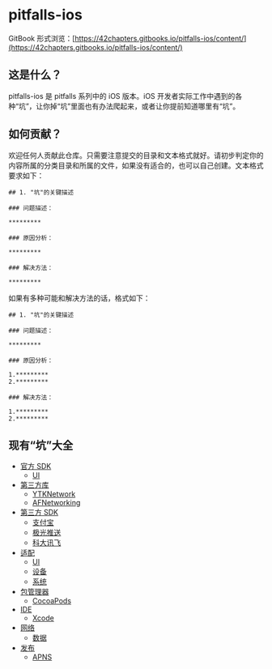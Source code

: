 # pitfalls-ios

GitBook 形式浏览：[https://42chapters.gitbooks.io/pitfalls-ios/content/](https://42chapters.gitbooks.io/pitfalls-ios/content/)

## 这是什么？

pitfalls-ios 是 pitfalls 系列中的 iOS 版本。iOS 开发者实际工作中遇到的各种“坑”，让你掉“坑”里面也有办法爬起来，或者让你提前知道哪里有“坑”。

## 如何贡献？

欢迎任何人贡献此仓库。只需要注意提交的目录和文本格式就好。请初步判定你的内容所属的分类目录和所属的文件，如果没有适合的，也可以自己创建。文本格式要求如下：

```
## 1. "坑"的关键描述

### 问题描述：

*********

### 原因分析：

*********

### 解决方法：

*********

```

如果有多种可能和解决方法的话，格式如下：

```
## 1. "坑"的关键描述

### 问题描述：

*********

### 原因分析：

1.*********
2.*********

### 解决方法：

1.*********
2.*********

```

## 现有“坑”大全

* [官方 SDK]()
   * [UI](official-sdk/ui.md)
* [第三方库]()
   * [YTKNetwork]()
   * [AFNetworking]()
* [第三方 SDK]()
   * [支付宝]()
   * [极光推送]()
   * [科大讯飞]()
* [适配]()
   * [UI]()
   * [设备]()
   * [系统]()
* [包管理器]()
   * [CocoaPods]()
* [IDE]()
   * [Xcode]()
* [网络]()
   * [数据]()
* [发布]()
   * [APNS]()





